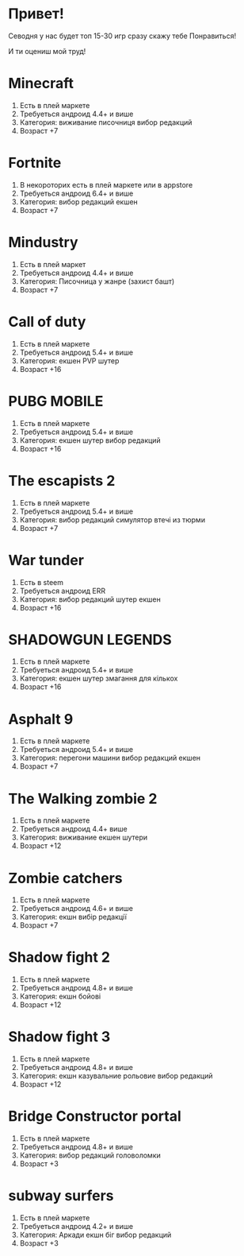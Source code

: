# Привет!
Севодня у нас будет топ 15-30 игр сразу скажу тебе 
Понравиться!

И ти оцениш мой труд!

# Minecraft

1. Есть в плей маркете
2. Требуеться андроид 4.4+ и више
3. Категория: виживание писочниця вибор редакций
4. Возраст +7

# Fortnite

1. В некороторих есть в плей маркете или в appstore
2. Требуеться андроид 6.4+ и више
3. Категория: вибор редакций екшен 
4. Возраст +7

# Mindustry

1. Есть в плей маркет
2. Требуеться андроид 4.4+ и више
3. Категория: Писочница у жанре (захист башт)
4. Возраст +7

# Call of duty 

1. Есть в плей маркете
2. Требуеться андроид 5.4+ и више 
3. Категория: екшен PVP шутер
4. Возраст +16

# PUBG MOBILE 

1. Есть в плей маркете
2. Требуеться андроид 5.4+ и више
3. Категория: екшен шутер вибор редакций
4. Возраст +16

# The escapists 2 

1. Есть в плей маркете
2. Требуеться андроид 5.4+ и више 
3. Категория: вибор редакций симулятор втечі из тюрми
4. Возраст +7

# War tunder

1. Есть в steem 
2. Требуеться андроид ERR 
3. Категория: вибор редакций шутер екшен
4. Возраст +16

# SHADOWGUN LEGENDS

1. Есть в плей маркете
2. Требуеться андроид 5.4+ и више
3. Категория: екшен шутер змагання для кількох 
4. Возраст +16

# Asphalt 9 

1. Есть в плей маркете
2. Требуеться андроид 5.4+ и више 
3. Категория: перегони машини вибор редакций екшен
4. Возраст +7

# The Walking zombie 2

1. Есть в плей маркете 
2. Требуеться андроид 4.4+ више
3. Категория: виживание екшен шутери
4. Возраст +12

# Zombie catchers

1. Есть в плей маркете 
2. Требуеться андроид 4.6+ и више
3. Категория: екшн вибір редакції
4. Возраст +7

# Shadow fight 2 

1. Есть в плей маркете 
2. Требуеться андроид 4.8+ и више
3. Категория: екшн бойові 
4. Возраст +12

# Shadow fight 3

1. Есть в плей маркете 
2. Требуеться андроид 4.8+ и више
3. Категория: екшн казувальние рольовие вибор редакций
4. Возраст +12

# Bridge Constructor portal

1. Есть в плей маркете 
2. Требуеться андроид 4.8+ и више
3. Категория: вибор редакций головоломки 
4. Возраст +3

# subway surfers

1. Есть в плей маркете 
2. Требуеться андроид 4.2+ и више
3. Категория: Аркади екшн біг вибор редакций
4. Возраст +3 










